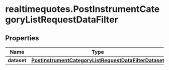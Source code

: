 # realtimequotes.PostInstrumentCategoryListRequestDataFilter

## Properties

Name | Type | Description | Notes
------------ | ------------- | ------------- | -------------
**dataset** | [**PostInstrumentCategoryListRequestDataFilterDataset**](PostInstrumentCategoryListRequestDataFilterDataset.md) |  | [optional] 


